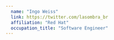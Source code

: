 ```yaml
---
  name: "Ingo Weiss"
  link: https://twitter.com/lasombra_br
  affiliation: "Red Hat"
  occupation_title: "Software Engineer"
---
```

